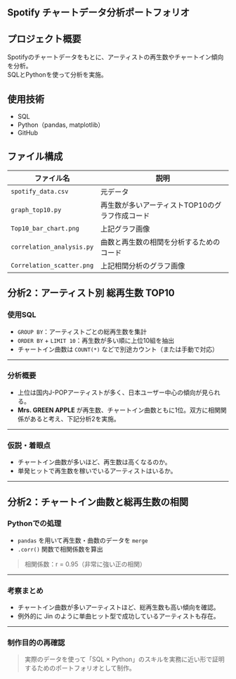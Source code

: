 
## Spotify チャートデータ分析ポートフォリオ

## プロジェクト概要

Spotifyのチャートデータをもとに、アーティストの再生数やチャートイン傾向を分析。  
SQLとPythonを使って分析を実施。

## 使用技術

- SQL
- Python（pandas, matplotlib）
- GitHub

##  ファイル構成

| ファイル名                 | 説明                                               |
|---------------------------|----------------------------------------------------|
| `spotify_data.csv`        | 元データ                                           |
| `graph_top10.py`          | 再生数が多いアーティストTOP10のグラフ作成コード   |
| `Top10_bar_chart.png`     | 上記グラフ画像                                     |
| `correlation_analysis.py` | 曲数と再生数の相関を分析するためのコード           |
| `Correlation_scatter.png` | 上記相関分析のグラフ画像                           |



##  分析2：アーティスト別 総再生数 TOP10

###  使用SQL

- `GROUP BY`：アーティストごとの総再生数を集計
- `ORDER BY` + `LIMIT 10`：再生数が多い順に上位10組を抽出
- チャートイン曲数は `COUNT(*)` などで別途カウント（または手動で対応）

---

###  分析概要

- 上位は国内J-POPアーティストが多く、日本ユーザー中心の傾向が見られる。
- **Mrs. GREEN APPLE** が再生数、チャートイン曲数ともに1位。双方に相関関係があると考え、下記分析2を実施。

---

###  仮説・着眼点

- チャートイン曲数が多いほど、再生数は高くなるのか。
- 単発ヒットで再生数を稼いでいるアーティストはいるか。

---

##  分析2：チャートイン曲数と総再生数の相関

###  Pythonでの処理

- `pandas` を用いて再生数・曲数のデータを `merge`
- `.corr()` 関数で相関係数を算出

>  相関係数：r = 0.95（非常に強い正の相関）

---

###  考察まとめ

- チャートイン曲数が多いアーティストほど、総再生数も高い傾向を確認。
- 例外的に Jin のように単曲ヒット型で成功しているアーティストも存在。

---

###  制作目的の再確認

> 実際のデータを使って「SQL × Python」のスキルを実務に近い形で証明するためのポートフォリオとして制作。
